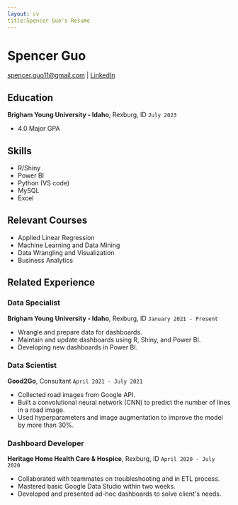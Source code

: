 ```yaml
---
layout: cv
title:Spencer Guo's Resume
---
```

# Spencer Guo


<div id="webaddress">
<a href="spencer.guo11@gmail.com">spencer.guo11@gmail.com</a>
| <a href="https://www.linkedin.com/in/spencer-guo-460757194">LinkedIn</a>
</div>

<!-- https://www.monique.tech/the-art-of-markdown -->

## Education


__Brigham Young University - Idaho__, Rexburg, ID                                                                                                        `July 2023`

- 4.0 Major GPA

## Skills
- R/Shiny 
- Power BI
- Python (VS code)
- MySQL
- Excel

## Relevant Courses
- Applied Linear Regression
- Machine Learning and Data Mining
- Data Wrangling and Visualization
- Business Analytics

## Related Experience

### Data Specialist

__Brigham Young University - Idaho__, Rexburg, ID                                                                                           `January 2021 - Present`

- Wrangle and prepare data for dashboards.
- Maintain and update dashboards using R, Shiny, and Power BI.
- Developing new dashboards in Power BI.

### Data Scientist

__Good2Go__, Consultant                                                                                                                     `April 2021 - July 2021`

- Collected road images from Google API.
- Built a convolutional neural network (CNN) to predict the number of lines in a road image.
- Used hyperparameters and image augmentation to improve the model by more than 30%.

### Dashboard Developer

__Heritage Home Health Care & Hospice__, Rexburg, ID                                                                                        `April 2020 - July 2020`

- Collaborated with teammates on troubleshooting and in ETL process.
- Mastered basic Google Data Studio within two weeks. 
- Developed and presented ad-hoc dashboards to solve client's needs.





<!-- ### Footer

Last updated: July 2021 -->





